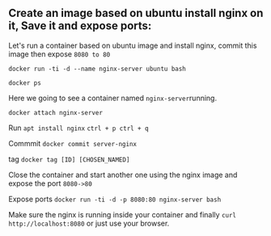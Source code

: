 ## Create an image based on ubuntu install nginx on it, Save it and expose ports:

Let's run a container based on ubuntu image and install nginx, commit this image then expose `8080 to 80`

`docker run -ti -d --name nginx-server ubuntu bash`

`docker ps`

Here we going to see a container named `nginx-server`running.

`docker attach nginx-server`

Run `apt install nginx` `ctrl + p ctrl + q`

Commmit `docker commit server-nginx`

tag `docker tag [ID] [CHOSEN_NAMED]`

Close the container and start another one using the nginx image and expose the port `8080->80`

Expose ports `docker run -ti -d -p 8080:80 nginx-server bash`

Make sure the nginx is running inside your container and finally `curl http://localhost:8080` or just use your browser.
